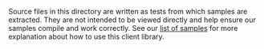 Source files in this directory are written as tests from which samples are extracted.
They are not intended to be viewed directly and help ensure our samples compile and work correctly.
See our [list of samples](https://github.com/Azure/azure-sdk-for-net/tree/main/sdk/communication/Azure.Communication.NetworkTraversal/samples) for more explanation about how to use this client library.
